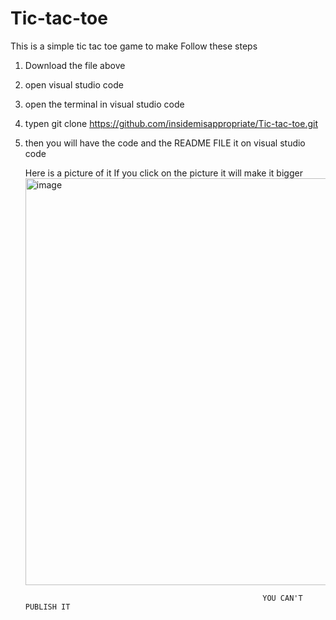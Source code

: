 # Tic-tac-toe
This is a simple tic tac toe game to make
Follow these steps
1. Download the file above
2. open visual studio code
3. open the terminal in visual studio code
4. typen git clone https://github.com/insidemisappropriate/Tic-tac-toe.git
5. then you will have the code and the README FILE it on visual studio code

   Here is a picture of it
   If you click on the picture it will make it bigger 
   <img width="1366" height="651" alt="image" src="https://github.com/user-attachments/assets/7c0e8bdc-beba-4182-adb3-ef5f47c41684" />





                                                            YOU CAN'T PUBLISH IT
